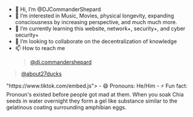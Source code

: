 - 👋 Hi, I’m @DJCommanderShepard
- 👀 I’m interested in Music, Movies, physical longevity, expanding consciousness by increasing perspective, and much much more.
- 🌱 I’m currently learning this website, network+, security+, and cyber security+
- 💞️ I’m looking to collaborate on the decentralization of knowledge 
- 📫 How to reach me <blockquote class="tiktok-embed" cite="https://www.tiktok.com/@dj.commandershepard" data-unique-id="dj.commandershepard" data-embed-type="creator" style="max-width: 780px; min-width: 288px;" > <section> <a target="_blank" href="https://www.tiktok.com/@dj.commandershepard?refer=creator_embed">@dj.commandershepard</a> </section> </blockquote> 
<blockquote class="tiktok-embed" cite="https://www.tiktok.com/@about27ducks" data-unique-id="about27ducks" data-embed-type="creator" style="max-width: 780px; min-width: 288px;" > <section> <a target="_blank" href="https://www.tiktok.com/@about27ducks?refer=creator_embed">@about27ducks</a> </section> </blockquote> "https://www.tiktok.com/embed.js"></script>
- 😄 Pronouns: He/Him
- ⚡ Fun fact: Pronoun's existed before people got mad at them. When you soak Chia seeds in water overnight they form a gel like substance similar to the gelatinous coating surrounding amphibian eggs.

<!---
DJCommanderShepard/DJCommanderShepard is a ✨ special ✨ repository because its `README.md` (this file) appears on your GitHub profile.
You can click the Preview link to take a look at your changes.
--->
